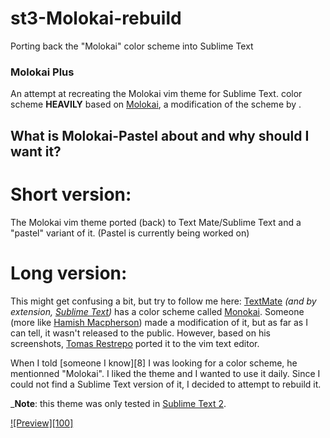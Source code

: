 st3-Molokai-rebuild
===================

Porting back the "Molokai" color scheme into Sublime Text

### Molokai Plus

An attempt at recreating the Molokai vim theme for Sublime Text.
 color scheme __HEAVILY__ based on [Molokai][4], a modification of the  scheme by .

## What is Molokai-Pastel about and why should I want it?

# Short version:
The Molokai vim theme ported (back) to Text Mate/Sublime Text and a "pastel" variant of it.
  (Pastel is currently being worked on)

# Long version:

This might get confusing a bit, but try to follow me here:
[TextMate][1] _(and by extension, [Sublime Text][2])_ has a color scheme called [Monokai][3]. 
Someone (more like [Hamish Macpherson][5]) made a modification of it, but as far as I can tell,
it wasn't released to the public. However, based on his screenshots, [Tomas Restrepo][6] ported it
to the vim text editor.

When I told [someone I know][8] I was looking for a color scheme, he mentionned "Molokai".
I liked the theme and I wanted to use it daily. Since I could not find a Sublime Text version of it,
I decided to attempt to rebuild it.

___Note__: this theme was only tested in [Sublime Text 2][2].

[![Preview][100]][5]


[1]: http://macromates.com/
[2]: http://www.sublimetext.com/2
[3]: http://www.monokai.nl/blog/2006/07/15/textmate-color-theme/
[4]: https://github.com/tomasr/molokai
[5]: http://blog.hamstu.com/
[6]: https://github.com/LightDrake
